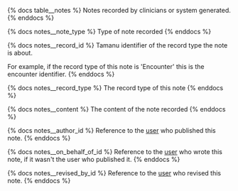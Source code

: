 {% docs table__notes %}
Notes recorded by clinicians or system generated.
{% enddocs %}

{% docs notes__note_type %}
Type of note recorded
{% enddocs %}

{% docs notes__record_id %}
Tamanu identifier of the record type the note is about.

For example, if the record type of this note is 'Encounter' this is the encounter identifier.
{% enddocs %}

{% docs notes__record_type %}
The record type of this note
{% enddocs %}

{% docs notes__content %}
The content of the note recorded
{% enddocs %}

{% docs notes__author_id %}
Reference to the [user](#!/source/source.tamanu.tamanu.users) who published this note.
{% enddocs %}

{% docs notes__on_behalf_of_id %}
Reference to the [user](#!/source/source.tamanu.tamanu.users) who wrote this note, if it wasn't the user who published it.
{% enddocs %}

{% docs notes__revised_by_id %}
Reference to the [user](#!/source/source.tamanu.tamanu.users) who revised this note.
{% enddocs %}
